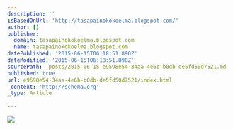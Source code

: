 ```yaml
---
description: ''
isBasedOnUrl: 'http://tasapainokokoelma.blogspot.com/'
author: []
publisher:
  domain: tasapainokokoelma.blogspot.com
  name: tasapainokokoelma.blogspot.com
datePublished: '2015-06-15T06:18:51.890Z'
dateModified: '2015-06-15T06:18:51.890Z'
sourcePath: _posts/2015-06-15-e9598e54-34aa-4e6b-b0db-de5fd50d7521.md
published: true
url: e9598e54-34aa-4e6b-b0db-de5fd50d7521/index.html
_context: 'http://schema.org'
_type: Article

---
```

![](http://2.bp.blogspot.com/-aDighxRRLEk/VQsfaHmGexI/AAAAAAAAAyY/9A99lLOlMb8/s1600/paidat.JPG)
